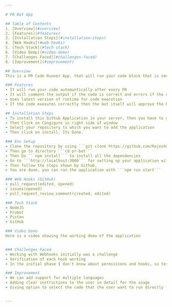 ```yaml
---

# PR Bot App

## Table of Contents
1. [Overview](#overview)
2. [Features](#features)
3. [Installation Steps](#installation-steps)
4. [Web Hooks](#web-hooks)
5. [Tech Stack](#tech-stack)
6. [Video Demp](#video-demo)
7. [Challenges Faced](#challenges-faced)
8. [Improvement](#improvement)

## Overview
This is a PR Code Runner App, that will run your code block that is sent in the PR Comment, and if it has '/execute' command in it, it will extract the code from the comment. Then the bot will itself run the code through PISTON API, later it will put the output/result as comment as a reply in the same PR.

### Features
- It will run your code automantically after every PR
- It will comment the output if the code is correct and errors if the code is wrong, which helps us to find the mistakes easily
- Uses latest version of runtime for code execution
- If the code exexutes correctly then the bot itself will approve the PR, and we can simply review and merge the PR.

## Installation Steps
- To install this Github Application in your server, then you have to go to https://github.com/apps/pr-coderun-bot
- Then Click on Congigure in right side of window
- Select your repository to which you want to add the application
- Then click on install, Its Done.

### Env Setup
- Clone the repository by using ```git clone https://github.com/Rajeshds20/pr-bot```
- Then go to directory ```cd pr-bot```
- Then Do ```npm install``` to install all the dependencies
- Go to ```http://localhost:3000``` for setting up your application with github.
- Then follow the steps shown by Github,
- You are done, you can run the application with ```npm run start```

### Web Hooks (GitHub)
- pull_request(edited, opened)
- issues(opened)
- pull_request_review_comment(created, edited)

### Tech Stack
- NodeJS
- Probot
- Piston
- GitHub

### Video Demo
Here is a video showing the working demo of the application 


### Challenges Faced
- Working with Webhooks initially was a challenge
- Verification of each hook working
- In the initial phase I don't know about permissions and hooks, so testing is one of the challenge

### Improvement
- We can add support for multiple languages
- Adding clear instructions to the user in detail for the usage
- Giving option to select the code that the user want to run directly from the PR


---
```

